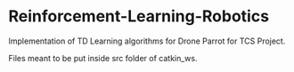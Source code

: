 # Reinforcement-Learning-Robotics
Implementation of TD Learning algorithms for Drone Parrot for TCS Project.

Files meant to be put inside src folder of catkin_ws.

